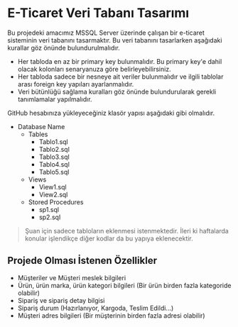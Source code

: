 # E-Ticaret Veri Tabanı Tasarımı
Bu projedeki amacımız MSSQL Server üzerinde çalışan bir e-ticaret sisteminin veri tabanını tasarmaktır. Bu veri tabanını tasarlarken aşağıdaki kurallar göz önünde bulundurulmalıdır.

* Her tabloda en az bir primary key bulunmalıdır. Bu primary key'e dahil olacak kolonları senaryanuza göre belirleyebilirsiniz.
* Her tabloda sadece bir nesneye ait veriler bulunmalıdır ve ilgili tablolar arası foreign key yapıları ayarlanmalıdır.
* Veri bütünlüğü sağlama kuralları göz önünde bulundurularak gerekli tanımlamalar yapılmalıdır.

GitHub hesabınıza yükleyeceğiniz klasör yapısı aşağıdaki gibi olmalıdır.

* Database Name
  * Tables
      * Tablo1.sql
     * Tablo2.sql
     * Tablo3.sql
     * Tablo4.sql
      * Tablo5.sql
   * Views
      * View1.sql
      * View2.sql
  * Stored Procedures
    * sp1.sql
    * sp2.sql
   
> Şuan için sadece tabloların eklenmesi istenmektedir. İleri ki haftalarda konular işlendikçe diğer kodlar da bu yapıya eklenecektir.

## Projede Olması İstenen Özellikler
* Müşteriler ve Müşteri meslek bilgileri
* Ürün, ürün marka, ürün kategori bilgileri (Bir ürün birden fazla kategoride olabilir)
* Sipariş ve sipariş detay bilgisi
* Sipariş durum (Hazırlanıyor, Kargoda, Teslim Edildi...)
* Müşteri adres bilgileri (Bir müşterinin birden fazla adresi olabilir)
